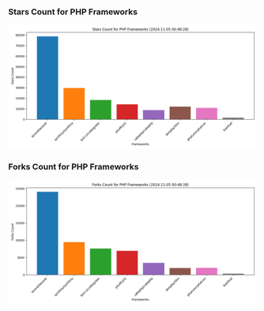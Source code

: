 ### Stars Count for PHP Frameworks

![Stars Chart](./archive/charts/20241105004828_stars_count.png)

### Forks Count for PHP Frameworks

![Forks Chart](./archive/charts/20241105004828_forks_count.png)

